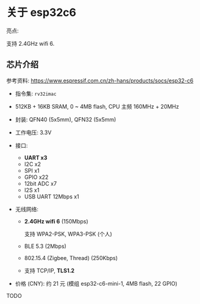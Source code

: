 # 关于 esp32c6

亮点:

支持 2.4GHz wifi 6.

## 芯片介绍

参考资料: <https://www.espressif.com.cn/zh-hans/products/socs/esp32-c6>

- 指令集: `rv32imac`

- 512KB + 16KB SRAM, 0 ~ 4MB flash, CPU 主频 160MHz + 20MHz

- 封装: QFN40 (5x5mm), QFN32 (5x5mm)

- 工作电压: 3.3V

- 接口:
  - **UART x3**
  - I2C x2
  - SPI x1
  - GPIO x22
  - 12bit ADC x7
  - I2S x1
  - USB UART 12Mbps x1

- 无线网络:

  - **2.4GHz wifi 6** (150Mbps)

    支持 WPA2-PSK, WPA3-PSK (个人)

  - BLE 5.3 (2Mbps)

  - 802.15.4 (Zigbee, Thread) (250Kbps)

  - 支持 TCP/IP, **TLS1.2**

- 价格 (CNY): 约 21 元 (模组 esp32-c6-mini-1, 4MB flash, 22 GPIO)

TODO
